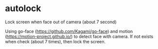 # autolock
Lock screen when face out of camera (about 7 second)

Using go-face (https://github.com/Kagami/go-face) and motion (https://motion-project.github.io/) to detect face with camera.
If not exists when check (about 7 times), then lock the screen.
